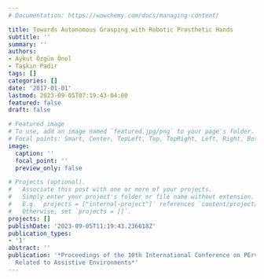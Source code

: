 ```yaml
---
# Documentation: https://wowchemy.com/docs/managing-content/

title: Towards Autonomous Grasping with Robotic Prosthetic Hands
subtitle: ''
summary: ''
authors:
- Aykut Özgün Önol
- Taşkın Padir
tags: []
categories: []
date: '2017-01-01'
lastmod: 2023-09-05T07:19:43-04:00
featured: false
draft: false

# Featured image
# To use, add an image named `featured.jpg/png` to your page's folder.
# Focal points: Smart, Center, TopLeft, Top, TopRight, Left, Right, BottomLeft, Bottom, BottomRight.
image:
  caption: ''
  focal_point: ''
  preview_only: false

# Projects (optional).
#   Associate this post with one or more of your projects.
#   Simply enter your project's folder or file name without extension.
#   E.g. `projects = ["internal-project"]` references `content/project/deep-learning/index.md`.
#   Otherwise, set `projects = []`.
projects: []
publishDate: '2023-09-05T11:19:43.236618Z'
publication_types:
- '1'
abstract: ''
publication: '*Proceedings of the 10th International Conference on PErvasive Technologies
  Related to Assistive Environments*'
---
```

